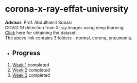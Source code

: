 # corona-x-ray-effat-university
**Advisor**: Prof. Abdulhamit Subasi  
COVID 19 detection from X-ray images using deep learning  
[Click](https://drive.google.com/drive/folders/1uUpVuv4kaQiqQoyrhh90MlZArsWclTXE?usp=sharing) here for obtaining the dataset.  
The above link contains 3 folders - normal, corona, pneumonia.  
- ## Progress  
1. [Week 1](/week-1) completed 
2. [Week 2](/week-2) completed  
3. [Week 3](/week-3) completed 
